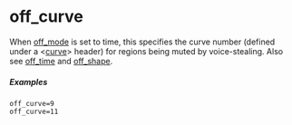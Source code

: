 ---
---
# off_curve

When [off_mode](off_mode) is set to time, this specifies the curve number
(defined under a <[curve](/headers/curve)> header) for regions being muted
by voice-stealing. Also see [off_time](off_time) and [off_shape](off_shape).

##### Examples

```
off_curve=9
off_curve=11
```
